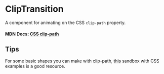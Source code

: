 # ClipTransition

A component for animating on the CSS `clip-path` property.

#### MDN Docs: <a href="https://developer.mozilla.org/en-US/docs/Web/CSS/clip-path">CSS clip-path</a>


## Tips
For some basic shapes you can make with clip-path, <a href="https://bennettfeely.com/clippy/">this</a> sandbox with CSS examples is a good resource.
